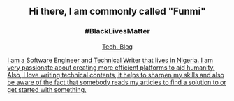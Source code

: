 <h2 align="center"> <b>Hi there, I am commonly called "Funmi"</b></h2>
<h3 align="center"> #BlackLivesMatter</h3>
<p align="center"><a href="https://techshrimps.hashnode.dev">Tech. Blog</p>

I am a Software Engineer and Technical Writer that lives in Nigeria.
I am very passionate about creating more efficient platforms to aid humanity. Also, I love writing technical contents, it helps to sharpen my skills and also be aware of the fact that somebody reads my articles to find a solution to or get started with something.
